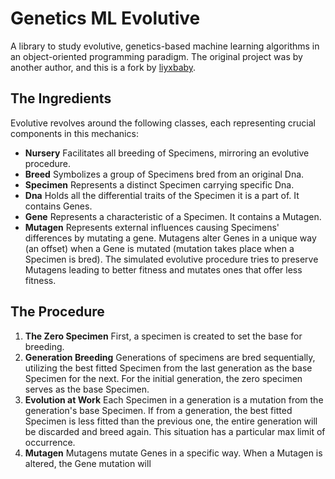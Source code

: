 # Genetics ML Evolutive
A library to study evolutive, genetics-based machine learning algorithms in an object-oriented programming paradigm. The original project was by another author, and this is a fork by [liyxbaby](https://github.com/liyxbaby).

## The Ingredients
Evolutive revolves around the following classes, each representing crucial components in this mechanics:
- **Nursery** Facilitates all breeding of Specimens, mirroring an evolutive procedure.
- **Breed** Symbolizes a group of Specimens bred from an original Dna.
- **Specimen** Represents a distinct Specimen carrying specific Dna.
- **Dna** Holds all the differential traits of the Specimen it is a part of. It contains Genes.
- **Gene** Represents a characteristic of a Specimen. It contains a Mutagen.
- **Mutagen** Represents external influences causing Specimens' differences by mutating a gene. Mutagens alter Genes in a unique way (an offset) when a Gene is mutated (mutation takes place when a Specimen is bred). The simulated evolutive procedure tries to preserve Mutagens leading to better fitness and mutates ones that offer less fitness.

## The Procedure
1. **The Zero Specimen** First, a specimen is created to set the base for breeding.
2. **Generation Breeding** Generations of specimens are bred sequentially, utilizing the best fitted Specimen from the last generation as the base Specimen for the next. For the initial generation, the zero specimen serves as the base Specimen.
3. **Evolution at Work** Each Specimen in a generation is a mutation from the generation's base Specimen. If from a generation, the best fitted Specimen is less fitted than the previous one, the entire generation will be discarded and breed again. This situation has a particular max limit of occurrence.
4. **Mutagen** Mutagens mutate Genes in a specific way. When a Mutagen is altered, the Gene mutation will